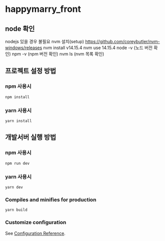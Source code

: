 # happymarry_front

## node 확인
nodejs 있을 경우 불필요
nvm 설치(setup) https://github.com/coreybutler/nvm-windows/releases
nvm install v14.15.4
nvm use 14.15.4
node -v (노드 버전 확인)
npm -v (npm 버전 확인)
nvm ls (nvm 목록 확인)

## 프로젝트 설정 방법
### npm 사용시
```
npm install
```
### yarn 사용시
```
yarn install
```

## 개발서버 실행 방법
### npm 사용시
```
npm run dev
```
### yarn 사용시
```
yarn dev
```

### Compiles and minifies for production
```
yarn build
```

### Customize configuration
See [Configuration Reference](https://cli.vuejs.org/config/).

